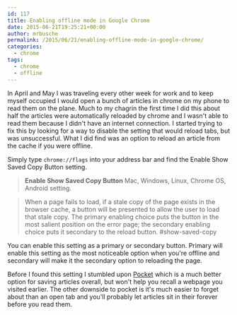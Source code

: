```yaml
---
id: 117
title: Enabling offline mode in Google Chrome
date: 2015-06-21T19:25:21+00:00
author: mrbusche
permalink: /2015/06/21/enabling-offline-mode-in-google-chrome/
categories:
  - chrome
tags:
  - chrome
  - offline
---
```


In April and May I was traveling every other week for work and to keep myself occupied I would open a bunch of articles in chrome on my phone to read them on the plane. Much to my chagrin the first time I did this about half the articles were automatically reloaded by chrome and I wasn't able to read them because I didn't have an internet connection. I started trying to fix this by looking for a way to disable the setting that would reload tabs, but was unsuccessful. What I did find was an option to reload an article from the cache if you were offline.

Simply type `chrome://flags` into your address bar and find the Enable Show Saved Copy Button setting.

> **Enable Show Saved Copy Button** Mac, Windows, Linux, Chrome OS, Android setting.

> When a page fails to load, if a stale copy of the page exists in the browser cache, a button will be presented to allow the user to load that stale copy. The primary enabling choice puts the button in the most salient position on the error page; the secondary enabling choice puts it secondary to the reload button. #show-saved-copy

You can enable this setting as a primary or secondary button. Primary will enable this setting as the most noticeable option when you're offline and secondary will make it the secondary option to reloading the page.

Before I found this setting I stumbled upon [Pocket](https://getpocket.com/) which is a much better option for saving articles overall, but won't help you recall a webpage you visited earlier. The other downside to pocket is it's much easier to forget about than an open tab and you'll probably let articles sit in their forever before you read them.
